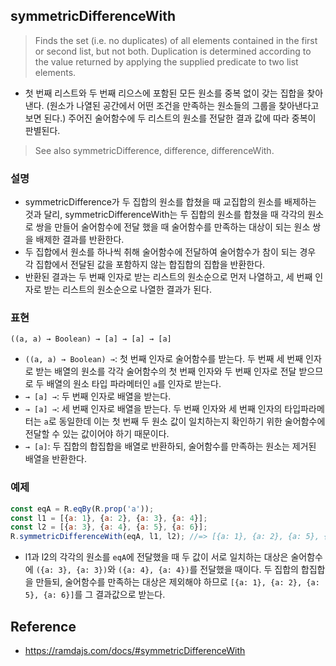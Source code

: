 ## symmetricDifferenceWith
> Finds the set (i.e. no duplicates) of all elements contained in the first or second list, but not both. Duplication is determined according to the value returned by applying the supplied predicate to two list elements.
- 첫 번째 리스트와 두 번째 리으스에 포함된 모든 원소를 중복 없이 갖는 집합을 찾아낸다. (원소가 나열된 공간에서 어떤 조건을 만족하는 원소들의 그룹을 찾아낸다고 보면 된다.) 주어진 술어함수에 두 리스트의 원소를 전달한 결과 값에 따라 중복이 판별된다.

> See also symmetricDifference, difference, differenceWith.

### 설명
- symmetricDifference가 두 집합의 원소를 합쳤을 때 교집합의 원소를 배제하는 것과 달리, symmetricDifferenceWith는 두 집합의 원소를 합쳤을 때 각각의 원소로 쌍을 만들어 술어함수에 전달 했을 때 술어함수를 만족하는 대상이 되는 원소 쌍을 배제한 결과를 반환한다.
- 두 집합에서 원소를 하나씩 취해 술어함수에 전달하여 술어함수가 참이 되는 경우 각 집합에서 전달된 값을 포함하지 않는 합집합의 집합을 반환한다.
- 반환된 결과는 두 번째 인자로 받는 리스트의 원소순으로 먼저 나열하고, 세 번째 인자로 받는 리스트의 원소순으로 나열한 결과가 된다.

### 표현
```
((a, a) → Boolean) → [a] → [a] → [a]
```
- `((a, a) → Boolean) →`: 첫 번째 인자로 술어함수를 받는다. 두 번째 세 번째 인자로 받는 배열의 원소를 각각 술어함수의 첫 번째 인자와 두 번째 인자로 전달 받으므로 두 배열의 원소 타입 파라메터인 `a`를 인자로 받는다.
- `→ [a] →`: 두 번째 인자로 배열을 받는다.
- `→ [a] →`: 세 번째 인자로 배열을 받는다. 두 번째 인자와 세 번째 인자의 타입파라메터는 `a`로 동일한데 이는 첫 번째 두 원소 값이 일치하는지 확인하기 위한 술어함수에 전달할 수 있는 값이어야 하기 때문이다.
- `→ [a]`: 두 집합의 합집합을 배열로 반환하되, 술어함수를 만족하는 원소는 제거된 배열을 반환한다.

### 예제
```js
const eqA = R.eqBy(R.prop('a'));
const l1 = [{a: 1}, {a: 2}, {a: 3}, {a: 4}];
const l2 = [{a: 3}, {a: 4}, {a: 5}, {a: 6}];
R.symmetricDifferenceWith(eqA, l1, l2); //=> [{a: 1}, {a: 2}, {a: 5}, {a: 6}]
```
- l1과 l2의 각각의 원소를 `eqA`에 전달했을 때 두 값이 서로 일치하는 대상은 술어함수에 `({a: 3}, {a: 3})`와 `({a: 4}, {a: 4})`를 전달했을 때이다. 두 집합의 합집합을 만들되, 술어함수를 만족하는 대상은 제외해야 하므로 `[{a: 1}, {a: 2}, {a: 5}, {a: 6}]`를 그 결과값으로 받는다.

## Reference
- https://ramdajs.com/docs/#symmetricDifferenceWith

